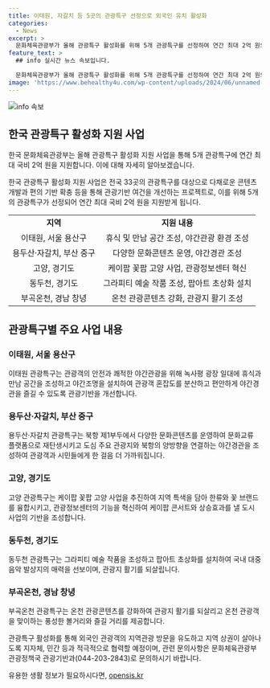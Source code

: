```yaml
---
title: 이태원, 자갈치 등 5곳의 관광특구 선정으로 외국인 유치 활성화
categories:
  - News
excerpt: >
  문화체육관광부가 올해 관광특구 활성화를 위해 5개 관광특구를 선정하여 연간 최대 2억 원의 지원을 한다고 밝혔습니다. 대상지로는 서울 이태원, 부산 용두산·자갈치, 경기 고양, 동두천, 경남 창녕 부곡온천이 선택되었는데, 이를 통해 관광객의 안전과 쾌적한 야간관광을 위한 환경 조성 및 관광기반 개선이 이뤄집니다. 이를 통해 지역 상권 활성화와 외국인 관광객 유치를 촉진하고자 한다는 방침이다.
feature_text: >
  ## info 실시간 뉴스 속보입니다.

  문화체육관광부가 올해 관광특구 활성화를 위해 5개 관광특구를 선정하여 연간 최대 2억 원의 지원을 한다고 밝혔습니다. 대상지로는 서울 이태원, 부산 용두산·자갈치, 경기 고양, 동두천, 경남 창녕 부곡온천이 선택되었는데, 이를 통해 관광객의 안전과 쾌적한 야간관광을 위한 환경 조성 및 관광기반 개선이 이뤄집니다. 이를 통해 지역 상권 활성화와 외국인 관광객 유치를 촉진하고자 한다는 방침이다.
image: 'https://www.behealthy4u.com/wp-content/uploads/2024/06/unnamed-file.png'
---
```


<p><img src="https://www.behealthy4u.com/wp-content/uploads/2024/06/unnamed-file.png" alt="info 속보" /></p>

<h2 data-ke-size="size26">한국 관광특구 활성화 지원 사업</h2>

<p>한국 문화체육관광부는 올해 관광특구 활성화 지원 사업을 통해 5개 관광특구에 연간 최대 국비 2억 원을 지원합니다. 이에 대해 자세히 알아보겠습니다.</p>

<p data-ke-size="size16">한국 관광특구 활성화 지원 사업은 전국 33곳의 관광특구를 대상으로 다채로운 콘텐츠 개발과 편의 기반 확충 등을 통해 관광기반 여건을 개선하는 프로젝트로, 이를 위해 5개의 관광특구가 선정되어 연간 최대 국비 2억 원을 지원받게 됩니다.</p>

<table>
  <tr>
    <td style="text-align: center; height: 17px;"><b>지역</b></td>
    <td style="text-align: center; height: 17px;"><b>지원 내용</b></td>
  </tr>
  <tr>
    <td style="text-align: center; height: 17px;">이태원, 서울 용산구</td>
    <td style="text-align: center; height: 17px;">휴식 및 만남 공간 조성, 야간관광 환경 조성</td>
  </tr>
  <tr>
    <td style="text-align: center; height: 17px;">용두산·자갈치, 부산 중구</td>
    <td style="text-align: center; height: 17px;">다양한 문화콘텐츠 운영, 야간경관 조성</td>
  </tr>
  <tr>
    <td style="text-align: center; height: 17px;">고양, 경기도</td>
    <td style="text-align: center; height: 17px;">케이팝 꽃팝 고양 사업, 관광정보센터 혁신</td>
  </tr>
  <tr>
    <td style="text-align: center; height: 17px;">동두천, 경기도</td>
    <td style="text-align: center; height: 17px;">그라피티 예술 작품 조성, 팝아트 초상화 설치</td>
  </tr>
  <tr>
    <td style="text-align: center; height: 17px;">부곡온천, 경남 창녕</td>
    <td style="text-align: center; height: 17px;">온천 관광콘텐츠 강화, 관광지 활기 조성</td>
  </tr>
</table>

<h2 data-ke-size="size26">관광특구별 주요 사업 내용</h2>

<h3>이태원, 서울 용산구</h3>

<p data-ke-size="size16">이태원 관광특구는 관광객의 안전과 쾌적한 야간관광을 위해 녹사평 광장 일대에 휴식과 만남 공간을 조성하고 야간조명을 설치하여 관광객 혼잡도를 분산하고 편안하게 야간경관을 즐길 수 있도록 관광기반을 개선합니다.</p>

<h3>용두산·자갈치, 부산 중구</h3>

<p data-ke-size="size16">용두산·자갈치 관광특구는 북항 제1부두에서 다양한 문화콘텐츠를 운영하여 문화교류 플랫폼으로 재탄생시키고 도심 주요 관광지와 북항의 양방향을 연결하는 야간경관을 조성하여 관광객과 시민들에게 한 걸음 더 가까워집니다.</p>

<h3>고양, 경기도</h3>

<p data-ke-size="size16">고양 관광특구는 케이팝 꽃팝 고양 사업을 추진하여 지역 특색을 담아 한류와 꽃 브랜드를 융합시키고, 관광정보센터의 기능을 혁신하여 케이팝 콘서트와 상승효과를 낼 도시 사업의 기반을 조성합니다.</p>

<h3>동두천, 경기도</h3>

<p data-ke-size="size16">동두천 관광특구는 그라피티 예술 작품을 조성하고 팝아트 초상화를 설치하여 국내 대중음악 발상지의 매력을 선보이며, 관광지 활기를 되살립니다.</p>

<h3>부곡온천, 경남 창녕</h3>

<p data-ke-size="size16">부곡온천 관광특구는 온천 관광콘텐츠를 강화하여 관광지 활기를 되살리고 온천 관광객을 맞이하는 풍성한 볼거리와 즐길 거리를 제공합니다.</p>

<p>관광특구 활성화를 통해 외국인 관광객의 지역관광 방문을 유도하고 지역 상권이 살아나도록 지자체, 민간 등과 적극적으로 협력할 예정이며, 관련 문의사항은 문화체육관광부 관광정책국 관광기반과(044-203-2843)로 문의하시기 바랍니다.</p>
유용한 생활 정보가 필요하시다면, <a href="https://opensis.kr" rel="dofollow">opensis.kr</a>


